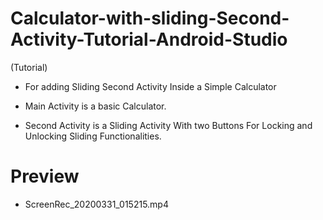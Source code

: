 # Calculator-with-sliding-Second-Activity-Tutorial-Android-Studio
(Tutorial)
- For adding Sliding Second Activity Inside a Simple Calculator

- Main Activity is a basic Calculator. 
- Second Activity is a Sliding Activity With two Buttons For Locking and Unlocking Sliding Functionalities.
 # Preview
 - ScreenRec_20200331_015215.mp4
